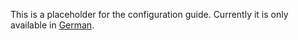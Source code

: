 This is a placeholder for the configuration guide. Currently it is only available in [German](../../de/configuration/README.md).